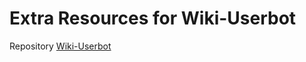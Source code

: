 # Extra Resources for Wiki-Userbot
Repository [Wiki-Userbot](https://github.com/Wiki28/Wiki-Userbot)
